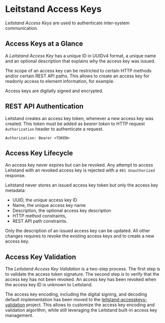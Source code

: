 # Leitstand Access Keys

_Leitstand Access Keys_ are used to authenticate inter-system communication.

## Access Keys at a Glance

A _Leitstand Access Key_ has a unique ID in UUIDv4 format, a unique name and an optional description that explains why the access key was issued.

The scope of an access key can be restricted to certain HTTP methods and/or certain REST API paths. 
This allows to create an access key for readonly access to element information, for example.

Access keys are digitally signed and encrypted.

## REST API Authentication

Leitstand creates an access key token, whenever a new access key was created.
This token must be added as _bearer token_ to HTTP request `Authorization` header to authenticate a request.

```HTTP
Authorization: Bearer <TOKEN>
```

## Access Key Lifecycle
An access key never expires but can be revoked.
Any attempt to access Leitstand with an revoked access key is rejected with a `401 Unauthorized` response.

Leitstand never stores an issued access key token but only the access key metadata:
- UUID, the unique access key ID
- Name, the unique access key name
- Description, the optional access key description
- HTTP method constraints,
- REST API path constraints.

Only the description of an issued access key can be updated.
All other changes requires to revoke the existing access keys and to create a new access key.

## Access Key Validation

The _Leitstand Access Key Validation_ is a two-step process.
The first step is to validate the access token signature.
The second step is to verify that the access key has not been revoked. 
An access key has been revoked when the access key ID is unknown to Leitstand.

The access key encoding, including the digital signing, and decoding default implementation has been moved to the [leitstand-accesskeys-validation](../leitstand-accesskeys-validation/README.md) project.
This allows to customize the access key encoding and validation algorithm, while still leveraging the Leitstand built-in access key management.